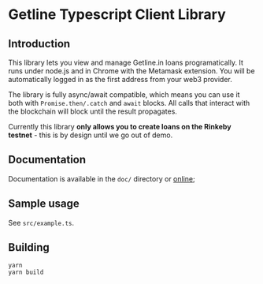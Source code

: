 Getline Typescript Client Library
=================================

Introduction
------------

This library lets you view and manage Getline.in loans programatically.
It runs under node.js and in Chrome with the Metamask extension. You will
be automatically logged in as the first address from your web3 provider.

The library is fully async/await compatible, which means you can use it
both with `Promise.then/.catch` and `await` blocks. All calls that interact
with the blockchain will block until the result propagates.

Currently this library **only allows you to create loans on the Rinkeby
testnet** - this is by design until we go out of demo.

Documentation
-------------

Documentation is available in the `doc/` directory or [online](https://getline-network.github.io/getline/getline.ts/doc/);


Sample usage
------------

See `src/example.ts`.

Building
--------

    yarn
    yarn build
